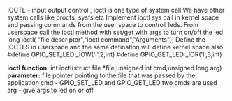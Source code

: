 IOCTL - input output control , ioctl is one type of system call 
We have other system calls like procfs, sysfs etc
Implement ioctl sys call in kernel space and passing commands from the user space to controll leds.
From userspace call the ioctl method with set/get with args to turn on/off the led
      long ioctl( "file descriptor","ioctl command","Arguments");
Define the IOCTLS in userspace and the same defination will define kernel space also
    #define GPIO_SET_LED	_IOW('l',2,int)
    #define GPIO_GET_LED	_IOR('l',3,int)

 **ioctl function:**
       int  ioctl(struct file *file,unsigned int cmd,unsigned long arg)
       **parameter:**
           file pointer pointing to the file that was passed by the application
           cmd - GPIO_SET_LED and GPIO_GET_LED two cmds are used
           arg - give args to led on or off 
        
